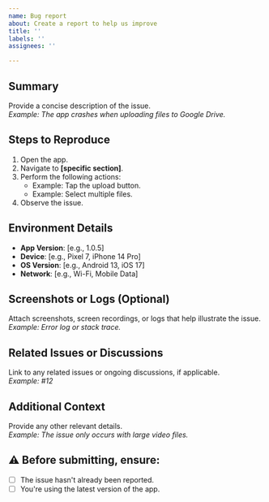 ```yaml
---
name: Bug report
about: Create a report to help us improve
title: ''
labels: ''
assignees: ''

---
```


## Summary
Provide a concise description of the issue.  
*Example: The app crashes when uploading files to Google Drive.*

## Steps to Reproduce
1. Open the app.
2. Navigate to **[specific section]**.
3. Perform the following actions:  
   - Example: Tap the upload button.
   - Example: Select multiple files.
4. Observe the issue.

##  Environment Details
- **App Version**: [e.g., 1.0.5]  
- **Device**: [e.g., Pixel 7, iPhone 14 Pro]  
- **OS Version**: [e.g., Android 13, iOS 17]  
- **Network**: [e.g., Wi-Fi, Mobile Data]  

##  Screenshots or Logs (Optional)
Attach screenshots, screen recordings, or logs that help illustrate the issue.  
*Example: Error log or stack trace.*

##  Related Issues or Discussions
Link to any related issues or ongoing discussions, if applicable.  
*Example: #12*

## Additional Context
Provide any other relevant details.  
*Example: The issue only occurs with large video files.*

## ⚠️ Before submitting, ensure:
- [ ] The issue hasn't already been reported.
- [ ] You're using the latest version of the app.
